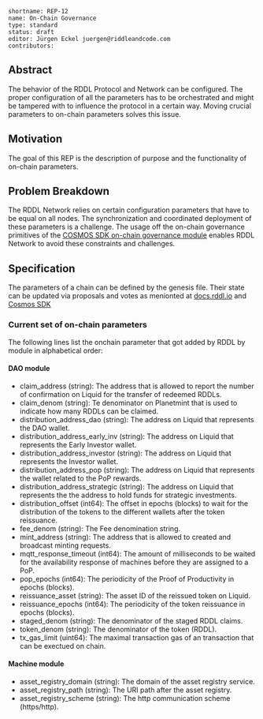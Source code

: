 ```
shortname: REP-12
name: On-Chain Governance
type: standard
status: draft
editor: Jürgen Eckel juergen@riddleandcode.com
contributors:
```
## **Abstract**
The behavior of the RDDL Protocol and Network can be configured. The proper configuration of all the parameters has to be orchestrated and might be tampered with to influence the protocol in a certain way. 
Moving crucial parameters to on-chain parameters solves this issue.


## **Motivation**
The goal of this REP is the description of purpose and the functionality of on-chain parameters.


## **Problem Breakdown**
The RDDL Network relies on certain configuration parameters that have to be equal on all nodes. The synchronization and coordinated deployment of these parameters is a challenge. The usage off the on-chain governance primitives of the [COSMOS SDK on-chain governance module](https://docs.cosmos.network/main/build/modules/gov) enables RDDL Network to avoid these constraints and challenges.
 
## **Specification**
The parameters of a chain can be defined by the genesis file. Their state can be updated via proposals and votes as menionted at [docs.rddl.io](https://docs.rddl.io/rddl-network/workflows-and-governance/voting-on-chain-parameters) and [Cosmos SDK](https://docs.cosmos.network/main/build/modules/gov)

### Current set of on-chain parameters
The following lines list the onchain parameter that got added by RDDL by module in alphabetical order:

#### DAO module
*  claim_address (string): The address that is allowed to report the number of confirmation on Liquid for the transfer of redeemed RDDLs.
*  claim_denom (string): Te denominator on Planetmint that is used to indicate how many RDDLs can be claimed.
*  distribution_address_dao (string): The address on Liquid that represents the DAO wallet.
*  distribution_address_early_inv (string): The address on Liquid that represents the Early Investor wallet.
*  distribution_address_investor (string): The address on Liquid that represents the Investor wallet.
*  distribution_address_pop (string): The address on Liquid that represents the wallet related to the PoP rewards.
*  distribution_address_strategic (string): The address on Liquid that represents the the address to hold funds for strategic investments.
*  distribution_offset (int64): The offset in epochs (blocks) to wait for the distribution of the tokens to the different wallets after the token reissuance.
*  fee_denom (string): The Fee denomination string.
*  mint_address (string): The address that is allowed to created and broadcast minting requests.
*  mqtt_response_timeout (int64): The amount of milliseconds to be waited for the availability response of machines before they are assigned to a PoP.
*  pop_epochs (int64): The periodicity of the Proof of Productivity in epochs (blocks).
*  reissuance_asset (string): The asset ID of the reissued token on Liquid.
*  reissuance_epochs (int64): The periodicity of the token reissuance in epochs (blocks).
*  staged_denom (string): The denominator of the staged RDDL claims.
*  token_denom (string): The denominator of the token (RDDL).
*  tx_gas_limit (uint64): The maximal transaction gas of an transaction that can be exectued on chain.

#### Machine module
*  asset_registry_domain (string): The domain of the asset registry service.
*  asset_registry_path (string): The URI path after the asset registry.
*  asset_registry_scheme (string): The http communication scheme (https/http).
